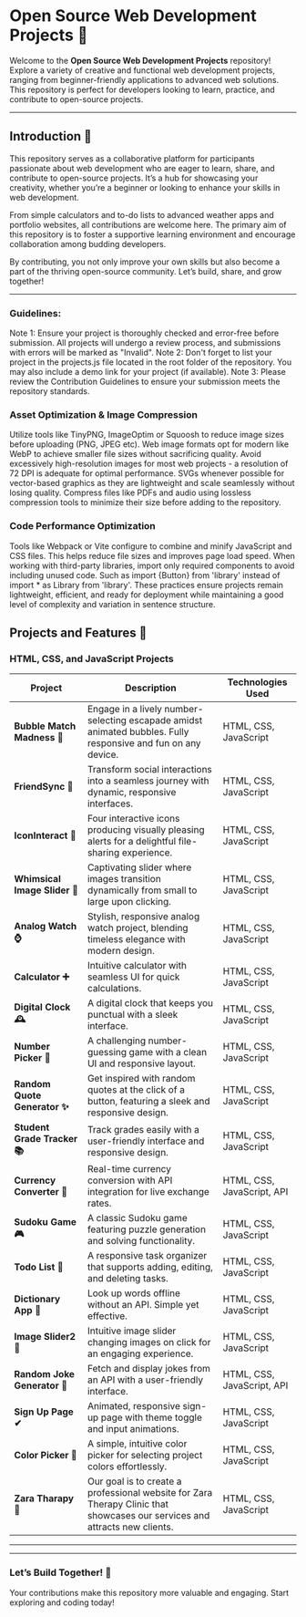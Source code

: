 # **Open Source Web Development Projects** 🚀  

Welcome to the **Open Source Web Development Projects** repository! Explore a variety of creative and functional web development projects, ranging from beginner-friendly applications to advanced web solutions. This repository is perfect for developers looking to learn, practice, and contribute to open-source projects.  

---

## **Introduction** 🎉  

This repository serves as a collaborative platform for participants passionate about web development who are eager to learn, share, and contribute to open-source projects. It’s a hub for showcasing your creativity, whether you’re a beginner or looking to enhance your skills in web development.

From simple calculators and to-do lists to advanced weather apps and portfolio websites, all contributions are welcome here. The primary aim of this repository is to foster a supportive learning environment and encourage collaboration among budding developers.

By contributing, you not only improve your own skills but also become a part of the thriving open-source community. Let’s build, share, and grow together! 

---  


### Guidelines:
Note 1: Ensure your project is thoroughly checked and error-free before submission. All projects will undergo a review process, and submissions with errors will be marked as "Invalid".
Note 2: Don't forget to list your project in the projects.js file located in the root folder of the repository. You may also include a demo link for your project (if available).
Note 3: Please review the Contribution Guidelines to ensure your submission meets the repository standards.

### Asset Optimization & Image Compression

Utilize tools like TinyPNG, ImageOptim or Squoosh to reduce image sizes before uploading (PNG, JPEG etc). Web image formats opt for modern like WebP to achieve smaller file sizes without sacrificing quality. Avoid excessively high-resolution images for most web projects - a resolution of 72 DPI is adequate for optimal performance. SVGs whenever possible for vector-based graphics as they are lightweight and scale seamlessly without losing quality. Compress files like PDFs and audio using lossless compression tools to minimize their size before adding to the repository.

### Code Performance Optimization

Tools like Webpack or Vite configure to combine and minify JavaScript and CSS files. This helps reduce file sizes and improves page load speed. When working with third-party libraries, import only required components to avoid including unused code. Such as import {Button} from 'library' instead of import * as Library from 'library'. These practices ensure projects remain lightweight, efficient, and ready for deployment while maintaining a good level of complexity and variation in sentence structure.

## **Projects and Features** 🌟  

### **HTML, CSS, and JavaScript Projects**  

| **Project**                  | **Description**                                                                                                   | **Technologies Used**                                   |  
|------------------------------|-------------------------------------------------------------------------------------------------------------------|--------------------------------------------------------|  
| **Bubble Match Madness 🌈**    | Engage in a lively number-selecting escapade amidst animated bubbles. Fully responsive and fun on any device.      | HTML, CSS, JavaScript                                  |  
| **FriendSync 💫**             | Transform social interactions into a seamless journey with dynamic, responsive interfaces.                       | HTML, CSS, JavaScript                                  |  
| **IconInteract 🎨**           | Four interactive icons producing visually pleasing alerts for a delightful file-sharing experience.               | HTML, CSS, JavaScript                                  |  
| **Whimsical Image Slider 📸** | Captivating slider where images transition dynamically from small to large upon clicking.                        | HTML, CSS, JavaScript                                  |  
| **Analog Watch ⌚**            | Stylish, responsive analog watch project, blending timeless elegance with modern design.                         | HTML, CSS, JavaScript                                  |  
| **Calculator ➕**              | Intuitive calculator with seamless UI for quick calculations.                                                   | HTML, CSS, JavaScript                                  |  
| **Digital Clock 🕰️**          | A digital clock that keeps you punctual with a sleek interface.                                                 | HTML, CSS, JavaScript                                  |  
| **Number Picker 🎲**           | A challenging number-guessing game with a clean UI and responsive layout.                                        | HTML, CSS, JavaScript                                  |  
| **Random Quote Generator ✨** | Get inspired with random quotes at the click of a button, featuring a sleek and responsive design.               | HTML, CSS, JavaScript                                  |  
| **Student Grade Tracker 📚**  | Track grades easily with a user-friendly interface and responsive design.                                        | HTML, CSS, JavaScript                                  |  
| **Currency Converter 💱**      | Real-time currency conversion with API integration for live exchange rates.                                      | HTML, CSS, JavaScript, API                             |  
| **Sudoku Game 🎮**             | A classic Sudoku game featuring puzzle generation and solving functionality.                                     | HTML, CSS, JavaScript                                  |  
| **Todo List 📝**               | A responsive task organizer that supports adding, editing, and deleting tasks.                                  | HTML, CSS, JavaScript                                  |  
| **Dictionary App 📖**         | Look up words offline without an API. Simple yet effective.                                                    | HTML, CSS, JavaScript                                  |  
| **Image Slider2 📸**          | Intuitive image slider changing images on click for an engaging experience.                                     | HTML, CSS, JavaScript                                  |  
| **Random Joke Generator 🤣**  | Fetch and display jokes from an API with a user-friendly interface.                                             | HTML, CSS, JavaScript, API                             |  
| **Sign Up Page ✔**            | Animated, responsive sign-up page with theme toggle and input animations.                                       | HTML, CSS, JavaScript                                  |  
| **Color Picker 🌈**           | A simple, intuitive color picker for selecting project colors effortlessly.                                      | HTML, CSS, JavaScript                                  |  
| **Zara Tharapy 🌈**           | Our goal is to create a professional website for Zara Therapy Clinic that showcases our services and attracts new clients.                                       | HTML, CSS, JavaScript                                  |  

---  
  

---

### **Let’s Build Together! 🚀**  

Your contributions make this repository more valuable and engaging. Start exploring and coding today!  
